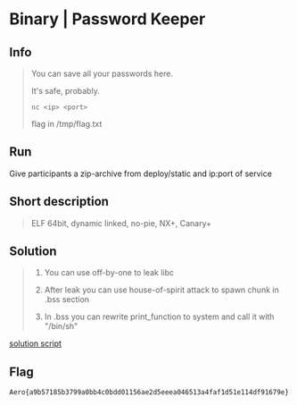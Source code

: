 ﻿# Binary | Password Keeper

## Info

> You can save all your passwords here. 
>
> It's safe, probably.
>
> `nc <ip> <port>` 
>
> flag in /tmp/flag.txt

## Run

Give participants a zip-archive from deploy/static and ip:port of service

## Short description

> ELF 64bit, dynamic linked, no-pie, NX+, Canary+

## Solution

> 1. You can use off-by-one to leak libc
>
> 2. After leak you can use house-of-spirit attack to spawn chunk in .bss section 
> 
> 3. In .bss you can rewrite print_function to system and call it with "/bin/sh"
> 

[solution script](solve/exploit.py)

## Flag

`Aero{a9b57185b3799a0bb4c0bdd01156ae2d5eeea046513a4faf1d51e114df91679e}`
